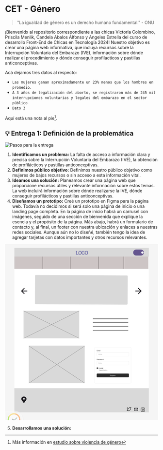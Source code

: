 # CET - Género
















> "La igualdad de género es un derecho humano fundamental." - ONU

¡Bienvenidx al repositorio correspondiente a las chicas Victoria Colombino, Priscila Menlik, Candela Abalos Alfonso y Angeles Estrella del curso de desarrollo Front-End de Chicas en Tecnología 2024!
Nuestro objetivo es crear una página web informativa, que incluya recursos sobre la Interrupción Voluntaria del Embarazo (IVE), información sobre dónde realizar el procedimiento y dónde conseguir profilacticos y pastillas anticonceptivas. 

Acá dejamos tres datos al respecto:

- `Las mujeres ganan aproximadamente un 23% menos que los hombres en promedio.`
- `A 3 años de legalización del aborto, se registraron más de 245 mil interrupciones voluntarias y legales del embarazo en el sector público`
- `Dato 3`

Aquí está una nota al pie[^1].

## 💡 Entrega 1: Definición de la problemática

![Pasos para la entrega](https://private-user-images.githubusercontent.com/170821340/336631736-4ec64baa-d3cb-4803-a7eb-bbe2560404f8.png?jwt=eyJhbGciOiJIUzI1NiIsInR5cCI6IkpXVCJ9.eyJpc3MiOiJnaXRodWIuY29tIiwiYXVkIjoicmF3LmdpdGh1YnVzZXJjb250ZW50LmNvbSIsImtleSI6ImtleTUiLCJleHAiOjE3MjA3MTE5NDgsIm5iZiI6MTcyMDcxMTY0OCwicGF0aCI6Ii8xNzA4MjEzNDAvMzM2NjMxNzM2LTRlYzY0YmFhLWQzY2ItNDgwMy1hN2ViLWJiZTI1NjA0MDRmOC5wbmc_WC1BbXotQWxnb3JpdGhtPUFXUzQtSE1BQy1TSEEyNTYmWC1BbXotQ3JlZGVudGlhbD1BS0lBVkNPRFlMU0E1M1BRSzRaQSUyRjIwMjQwNzExJTJGdXMtZWFzdC0xJTJGczMlMkZhd3M0X3JlcXVlc3QmWC1BbXotRGF0ZT0yMDI0MDcxMVQxNTI3MjhaJlgtQW16LUV4cGlyZXM9MzAwJlgtQW16LVNpZ25hdHVyZT04ZGZkN2VlMmI5ZWM2OTAzNTM4OTlmMmM4YTM0N2ZjODQ3YjhlZjUyZmQ1ZTY3YmVmYTUzMGE3NzM5Y2IyN2RlJlgtQW16LVNpZ25lZEhlYWRlcnM9aG9zdCZhY3Rvcl9pZD0wJmtleV9pZD0wJnJlcG9faWQ9MCJ9.Az5ZxL8b2VmEeFLFlR83Qiy9I0Cx9P9HHIUY0MeyUrQ)

1. **Identificamos un problema:** La falta de acceso a información clara y precisa sobre la Interrupción Voluntaria del Embarazo (IVE), la obtención de profilácticos y pastillas anticonceptivas.
2. **Definimos público objetivo:** Definimos nuestro público objetivo como mujeres de bajos recursos o sin acceso a esta información vital. 
3. **Ideamos una solución:** Planeamos crear una página web que proporcione recursos útiles y relevante información sobre estos temas. La web incluirá información sobre dónde realizarse la IVE, dónde conseguir profilácticos y pastillas anticonceptivas.
4. **Diseñamos un prototipo:** Creé un prototipo en Figma para la página web. Todavía no decidimos si será solo una página de inicio o una landing page completa. En la página de inicio habrá un carrusel con imágenes, seguido de una sección de bienvenida que explique la esencia y el propósito de la página. Más abajo, habrá un formulario de contacto y, al final, un footer con nuestra ubicación y enlaces a nuestras redes sociales. Aunque aún no lo diseñé, también tengo la idea de agregar tarjetas con datos importantes y otros recursos relevantes.

![Hola](https://github.com/canda-creator/CET-Genero/blob/main/Screenshot_20240701-162052~2.png?raw=true)

5. **Desarrollamos una solución:**

[^1]: Más información en [estudio sobre violencia de género](https://www.infobae.com/sociedad/2024/03/08/un-estudio-global-advirtio-sobre-los-problemas-de-seguridad-y-violencia-que-sufren-las-mujeres-en-la-argentina/.)
